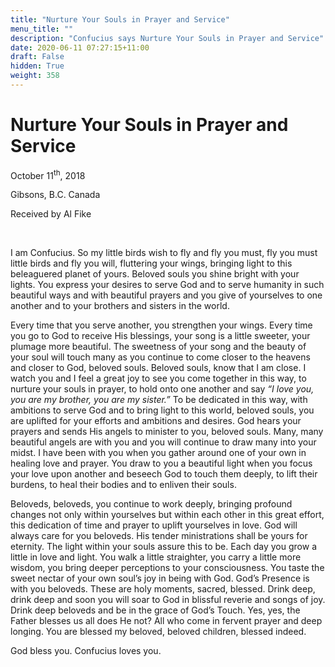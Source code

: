 ```yaml
---
title: "Nurture Your Souls in Prayer and Service"
menu_title: ""
description: "Confucius says Nurture Your Souls in Prayer and Service"
date: 2020-06-11 07:27:15+11:00
draft: False
hidden: True
weight: 358
---
```

# Nurture Your Souls in Prayer and Service

October 11<sup>th</sup>, 2018

Gibsons, B.C. Canada

Received by Al Fike

 

I am Confucius. So my little birds wish to fly and fly you must, fly you must little birds and fly you will, fluttering your wings, bringing light to this beleaguered planet of yours. Beloved souls you shine bright with your lights. You express your desires to serve God and to serve humanity in such beautiful ways and with beautiful prayers and you give of yourselves to one another and to your brothers and sisters in the world.

Every time that you serve another, you strengthen your wings. Every time you go to God to receive His blessings, your song is a little sweeter, your plumage more beautiful. The sweetness of your song and the beauty of your soul will touch many as you continue to come closer to the heavens and closer to God, beloved souls. Beloved souls, know that I am close.  I watch you and I feel a great joy to see you come together in this way, to nurture your souls in prayer, to hold onto one another and say *“I love you, you are my brother, you are my sister.”* To be dedicated in this way, with ambitions to serve God and to bring light to this world, beloved souls, you are uplifted for your efforts and ambitions and desires. God hears your prayers and sends His angels to minister to you, beloved souls. Many, many beautiful angels are with you and you will continue to draw many into your midst. I have been with you when you gather around one of your own in healing love and prayer. You draw to you a beautiful light when you focus your love upon another and beseech God to touch them deeply, to lift their burdens, to heal their bodies and to enliven their souls. 

Beloveds, beloveds, you continue to work deeply, bringing profound changes not only within yourselves but within each other in this great effort, this dedication of time and prayer to uplift yourselves in love.  God will always care for you beloveds. His tender ministrations shall be yours for eternity. The light within your souls assure this to be. Each day you grow a little in love and light. You walk a little straighter, you carry a little more wisdom, you bring deeper perceptions to your consciousness. You taste the sweet nectar of your own soul’s joy in being with God. God’s Presence is with you beloveds. These are holy moments, sacred, blessed. Drink deep, drink deep and soon you will soar to God in blissful reverie and songs of joy. Drink deep beloveds and be in the grace of God’s Touch. Yes, yes, the Father blesses us all does He not? All who come in fervent prayer and deep longing. You are blessed my beloved, beloved children, blessed indeed. 

God bless you. Confucius loves you. 